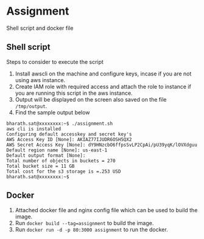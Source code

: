# Assignment
Shell script and docker file
## Shell script 
Steps to consider to execute the script
1. Install awscli on the machine and configure keys, incase if you are not using aws instance.
2. Create IAM role with required access and attach the role to instance if you are running this script in the aws instance.
3. Output will be displayed on the screen also saved on the file ```/tmp/output```.
4. Find the sample output below
```
bharath.sat@xxxxxxxx:~$ ./assignment.sh
aws cli is installed
Configuring default accesskey and secret key's
AWS Access Key ID [None]: AKIAZ77IJUDR6OSH5QX2
AWS Secret Access Key [None]: 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
Default region name [None]: us-east-1
Default output format [None]:
Total number of objects in buckets = 270
Total bucket size = 11 GB
Total cost for the s3 storage is =.253 USD
bharath.sat@xxxxxxxx:~$
```


## Docker
1. Attached docker file and nginx config file which can be used to build the image.
2. Run ```docker build --tag=assignment``` to build the image.
3. Run ```docker run -d -p 80:3000 assignment``` to run the docker.
